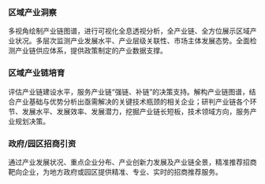 ### 区域产业洞察
多视角绘制产业链图谱，进行可视化全息透视分析，全产业链、全方位展示区域产业状况。多层次监测产业发展水平、产业层级关联性、市场主体发展态势。全面检测产业链供应体系，提供政策制定的产业数据支撑。

### 区域产业链培育
评估产业链建设水平，服务产业链“强链、补链”的决策支持。解构产业链图谱，结合产业基础与优势分析出亟需解决的关键技术瓶颈的相关企业；研判产业链各个环节、发展水平、发展效率、发展潜力，挖掘产业链长短板，技术领域方向，服务产业规划决策。

### 政府/园区招商引资
通过产业发展状况、重点企业分布、产业创新力发展及产业链全景，精准推荐招商靶向企业，为地方政府或园区提供精准、专业、实时的招商推荐服务。
